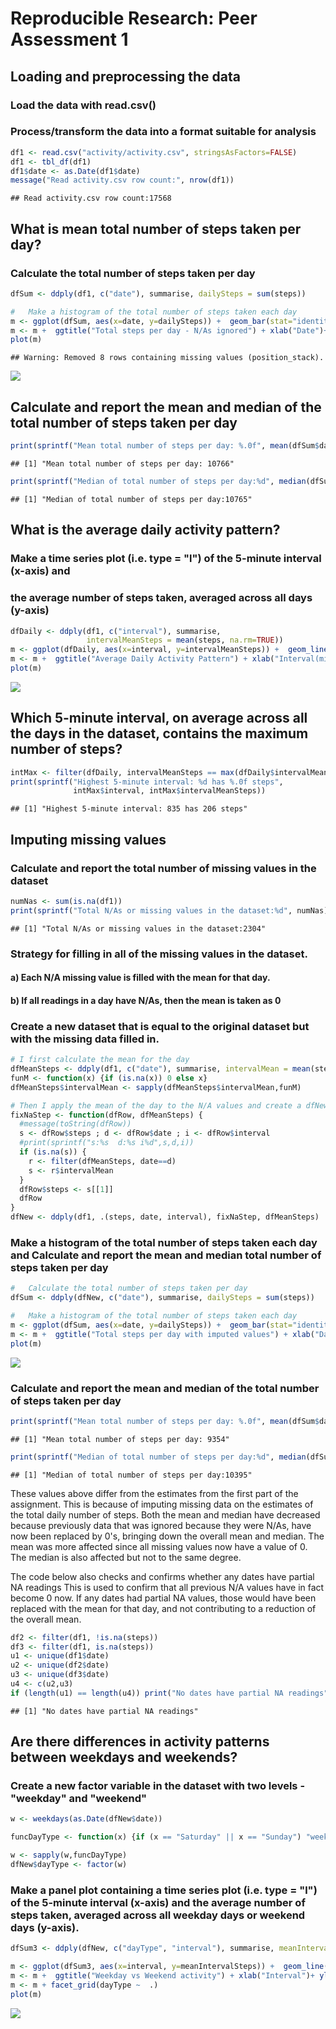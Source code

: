 # Reproducible Research: Peer Assessment 1

## Loading and preprocessing the data

### Load the data with read.csv()
### Process/transform the data into a format suitable for analysis



```r
df1 <- read.csv("activity/activity.csv", stringsAsFactors=FALSE) 
df1 <- tbl_df(df1)
df1$date <- as.Date(df1$date)
message("Read activity.csv row count:", nrow(df1))
```

```
## Read activity.csv row count:17568
```

## What is mean total number of steps taken per day?

###   Calculate the total number of steps taken per day  

```r
dfSum <- ddply(df1, c("date"), summarise, dailySteps = sum(steps))

#   Make a histogram of the total number of steps taken each day
m <- ggplot(dfSum, aes(x=date, y=dailySteps)) +  geom_bar(stat="identity") 
m <- m +  ggtitle("Total steps per day - N/As ignored") + xlab("Date")+ ylab("Steps per day") 
plot(m)
```

```
## Warning: Removed 8 rows containing missing values (position_stack).
```

![](PA1_template_files/figure-html/unnamed-chunk-3-1.png) 

##   Calculate and report the mean and median of the total number of steps taken per day


```r
print(sprintf("Mean total number of steps per day: %.0f", mean(dfSum$dailySteps, na.rm=TRUE)))
```

```
## [1] "Mean total number of steps per day: 10766"
```

```r
print(sprintf("Median of total number of steps per day:%d", median(dfSum$dailySteps, na.rm=TRUE)))
```

```
## [1] "Median of total number of steps per day:10765"
```

## What is the average daily activity pattern?

### Make a time series plot (i.e. type = "l") of the 5-minute interval (x-axis) and 
### the average number of steps taken, averaged across all days (y-axis)

```r
dfDaily <- ddply(df1, c("interval"), summarise, 
                 intervalMeanSteps = mean(steps, na.rm=TRUE))
m <- ggplot(dfDaily, aes(x=interval, y=intervalMeanSteps)) +  geom_line(stat="identity") 
m <- m +  ggtitle("Average Daily Activity Pattern") + xlab("Interval(min)")+ ylab("Steps") 
plot(m)
```

![](PA1_template_files/figure-html/unnamed-chunk-5-1.png) 

## Which 5-minute interval, on average across all the days in the dataset, contains the maximum number of steps?

```r
intMax <- filter(dfDaily, intervalMeanSteps == max(dfDaily$intervalMeanSteps))
print(sprintf("Highest 5-minute interval: %d has %.0f steps", 
              intMax$interval, intMax$intervalMeanSteps))
```

```
## [1] "Highest 5-minute interval: 835 has 206 steps"
```

## Imputing missing values

### Calculate and report the total number of missing values in the dataset 

```r
numNas <- sum(is.na(df1))
print(sprintf("Total N/As or missing values in the dataset:%d", numNas))
```

```
## [1] "Total N/As or missing values in the dataset:2304"
```

### Strategy for filling in all of the missing values in the dataset. 
#### a) Each N/A missing value is filled with the mean for that day. 
#### b) If all readings in a day have N/As, then the mean is taken as 0

### Create a new dataset that is equal to the original dataset but with the missing data filled in.


```r
# I first calculate the mean for the day
dfMeanSteps <- ddply(df1, c("date"), summarise, intervalMean = mean(steps, na.rm=TRUE))
funM <- function(x) {if (is.na(x)) 0 else x}
dfMeanSteps$intervalMean <- sapply(dfMeanSteps$intervalMean,funM)

# Then I apply the mean of the day to the N/A values and create a dfNew
fixNaStep <- function(dfRow, dfMeanSteps) { 
  #message(toString(dfRow))
  s <- dfRow$steps ; d <- dfRow$date ; i <- dfRow$interval
  #print(sprintf("s:%s  d:%s i%d",s,d,i))
  if (is.na(s)) { 
    r <- filter(dfMeanSteps, date==d)
    s <- r$intervalMean
  }
  dfRow$steps <- s[[1]]
  dfRow
}
dfNew <- ddply(df1, .(steps, date, interval), fixNaStep, dfMeanSteps)
```

### Make a histogram of the total number of steps taken each day and Calculate and report the mean and median total number of steps taken per day

```r
#   Calculate the total number of steps taken per day
dfSum <- ddply(dfNew, c("date"), summarise, dailySteps = sum(steps))

#   Make a histogram of the total number of steps taken each day
m <- ggplot(dfSum, aes(x=date, y=dailySteps)) +  geom_bar(stat="identity") 
m <- m +  ggtitle("Total steps per day with imputed values") + xlab("Date") + ylab("Steps per day") 
plot(m)
```

![](PA1_template_files/figure-html/unnamed-chunk-9-1.png) 

###   Calculate and report the mean and median of the total number of steps taken per day

```r
print(sprintf("Mean total number of steps per day: %.0f", mean(dfSum$dailySteps)))
```

```
## [1] "Mean total number of steps per day: 9354"
```

```r
print(sprintf("Median of total number of steps per day:%d", median(dfSum$dailySteps)))
```

```
## [1] "Median of total number of steps per day:10395"
```

These values above differ from the estimates from the first part of the assignment. This is
because of imputing missing data on the estimates of the total daily number of steps.
Both the mean and median have decreased because previously data that was ignored because
they were N/As, have now been replaced by 0's, bringing down the overall mean and median.
The mean was more affected since all missing values now have a value of 0. 
The median is also affected but not to the same degree.

The code below also checks and confirms whether any dates have partial NA readings
This is used to confirm that all previous N/A values have in fact become 0 now.
If any dates had partial NA values, those would have been replaced with the mean for 
that day, and not contributing to a reduction of the overall mean.

```r
df2 <- filter(df1, !is.na(steps))
df3 <- filter(df1, is.na(steps))
u1 <- unique(df1$date)
u2 <- unique(df2$date)
u3 <- unique(df3$date)
u4 <- c(u2,u3)
if (length(u1) == length(u4)) print("No dates have partial NA readings")
```

```
## [1] "No dates have partial NA readings"
```

## Are there differences in activity patterns between weekdays and weekends?

### Create a new factor variable in the dataset with two levels  - "weekday" and "weekend"

```r
w <- weekdays(as.Date(dfNew$date))

funcDayType <- function(x) {if (x == "Saturday" || x == "Sunday") "weekend" else "weekday"}

w <- sapply(w,funcDayType)
dfNew$dayType <- factor(w)
```

### Make a panel plot containing a time series plot (i.e. type = "l") of the 5-minute interval (x-axis) and the average number of steps taken, averaged across all weekday days or weekend days (y-axis). 


```r
dfSum3 <- ddply(dfNew, c("dayType", "interval"), summarise, meanIntervalSteps = mean(steps))

m <- ggplot(dfSum3, aes(x=interval, y=meanIntervalSteps)) +  geom_line() 
m <- m +  ggtitle("Weekday vs Weekend activity") + xlab("Interval")+ ylab("Steps") 
m <- m + facet_grid(dayType ~  .)
plot(m)
```

![](PA1_template_files/figure-html/unnamed-chunk-13-1.png) 





